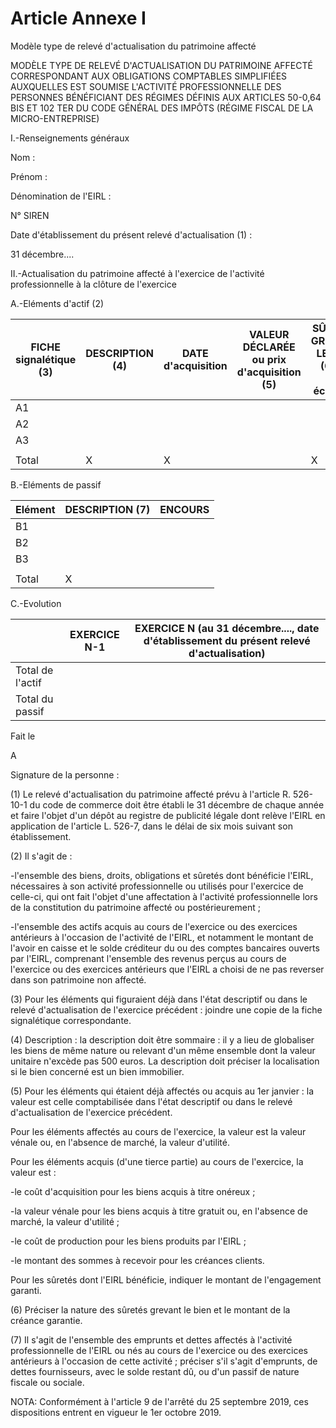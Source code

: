 # Article Annexe I

Modèle type de relevé d'actualisation du patrimoine affecté

MODÈLE TYPE DE RELEVÉ D'ACTUALISATION DU PATRIMOINE AFFECTÉ CORRESPONDANT AUX OBLIGATIONS COMPTABLES SIMPLIFIÉES AUXQUELLES EST SOUMISE L'ACTIVITÉ PROFESSIONNELLE DES PERSONNES BÉNÉFICIANT DES RÉGIMES DÉFINIS AUX ARTICLES 50-0,64 BIS ET 102 TER DU CODE GÉNÉRAL DES IMPÔTS (RÉGIME FISCAL DE LA MICRO-ENTREPRISE)

I.-Renseignements généraux

Nom :

Prénom :

Dénomination de l'EIRL :

N° SIREN

Date d'établissement du présent relevé d'actualisation (1) :

31 décembre....

II.-Actualisation du patrimoine affecté à l'exercice de l'activité professionnelle à la clôture de l'exercice

A.-Eléments d'actif (2)

|  FICHE signalétique (3) |  DESCRIPTION (4) |  DATE d'acquisition |  VALEUR DÉCLARÉE ou prix d'acquisition (5) |  SÛRETÉS GREVANT LE BIEN (6) (le cas échéant) |
| --- | --- | --- | --- | --- |
|  A1 |  |  |  |  |
|  A2 |  |  |  |  |
|  A3 |  |  |  |  |
|  |  |  |  |  |
|  Total |  X |  X |  |  X |

B.-Eléments de passif

|  Elément |  DESCRIPTION (7) |  ENCOURS |
| --- | --- | --- |
|  B1 |  |  |
|  B2 |  |  |
|  B3 |  |  |
|  |  |  |
|  Total |  X |  |

C.-Evolution

|  |  EXERCICE N-1 |  EXERCICE N (au 31 décembre...., date d'établissement du présent relevé d'actualisation) |
| --- | --- | --- |
|  Total de l'actif |  |  |
|  Total du passif |  |  |

Fait le

A

Signature de la personne :

(1) Le relevé d'actualisation du patrimoine affecté prévu à l'article R. 526-10-1 du code de commerce doit être établi le 31 décembre de chaque année et faire l'objet d'un dépôt au registre de publicité légale dont relève l'EIRL en application de l'article L. 526-7, dans le délai de six mois suivant son établissement.

(2) Il s'agit de :

-l'ensemble des biens, droits, obligations et sûretés dont bénéficie l'EIRL, nécessaires à son activité professionnelle ou utilisés pour l'exercice de celle-ci, qui ont fait l'objet d'une affectation à l'activité professionnelle lors de la constitution du patrimoine affecté ou postérieurement ;

-l'ensemble des actifs acquis au cours de l'exercice ou des exercices antérieurs à l'occasion de l'activité de l'EIRL, et notamment le montant de l'avoir en caisse et le solde créditeur du ou des comptes bancaires ouverts par l'EIRL, comprenant l'ensemble des revenus perçus au cours de l'exercice ou des exercices antérieurs que l'EIRL a choisi de ne pas reverser dans son patrimoine non affecté.

(3) Pour les éléments qui figuraient déjà dans l'état descriptif ou dans le relevé d'actualisation de l'exercice précédent : joindre une copie de la fiche signalétique correspondante.

(4) Description : la description doit être sommaire : il y a lieu de globaliser les biens de même nature ou relevant d'un même ensemble dont la valeur unitaire n'excède pas 500 euros. La description doit préciser la localisation si le bien concerné est un bien immobilier.

(5) Pour les éléments qui étaient déjà affectés ou acquis au 1er janvier : la valeur est celle comptabilisée dans l'état descriptif ou dans le relevé d'actualisation de l'exercice précédent.

Pour les éléments affectés au cours de l'exercice, la valeur est la valeur vénale ou, en l'absence de marché, la valeur d'utilité.

Pour les éléments acquis (d'une tierce partie) au cours de l'exercice, la valeur est :

-le coût d'acquisition pour les biens acquis à titre onéreux ;

-la valeur vénale pour les biens acquis à titre gratuit ou, en l'absence de marché, la valeur d'utilité ;

-le coût de production pour les biens produits par l'EIRL ;

-le montant des sommes à recevoir pour les créances clients.

Pour les sûretés dont l'EIRL bénéficie, indiquer le montant de l'engagement garanti.

(6) Préciser la nature des sûretés grevant le bien et le montant de la créance garantie.

(7) Il s'agit de l'ensemble des emprunts et dettes affectés à l'activité professionnelle de l'EIRL ou nés au cours de l'exercice ou des exercices antérieurs à l'occasion de cette activité ; préciser s'il s'agit d'emprunts, de dettes fournisseurs, avec le solde restant dû, ou d'un passif de nature fiscale ou sociale.

NOTA:
Conformément à l'article 9 de l'arrêté du 25 septembre 2019, ces dispositions entrent en vigueur le 1er octobre 2019.
